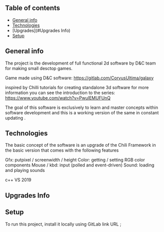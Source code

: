  ## Table of contents
* [General info](#general-info)
* [Technologies](#technologies)
* [Upgrades](#Upgrades Info)
* [Setup](#setup)

## General info
The project is the development of full functional 2d software by D&C team for making small desctop games.

Game made using D&C software: https://gitlab.com/CorvusUltima/galaxy


inspired by Chilli tutorials for creating standalone 3d software
for more information you can see the introduction to the series:
https://www.youtube.com/watch?v=PwuIEMUFUnQ

The goal of this software is exclusively to learn and master  concepts within software development and this is a working version of the same in constant updating .
	
## Technologies
The basic concept of the software is an upgrade of the Chili Framework in the basic version that comes with the following features

Gfx: putpixel / screenwidth / height
Color: getting / setting RGB color components
Mouse / kbd: input (polled and event-driven)
Sound: loading and playing sounds

c++
VS 2019 

## Upgrades Info 











	
## Setup
To run this project, install it locally using GitLab link URL ;

```

```
